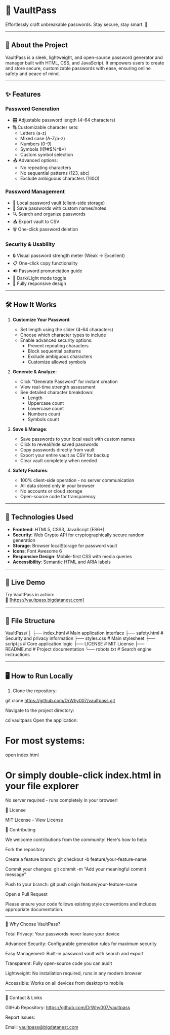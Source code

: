 # 🔑 VaultPass

Effortlessly craft unbreakable passwords. Stay secure, stay smart. 🔐  

---

## 🌟 About the Project

VaultPass is a sleek, lightweight, and open-source password generator and manager built with HTML, CSS, and JavaScript. It empowers users to create and store secure, customizable passwords with ease, ensuring online safety and peace of mind.

---

## ✨ Features

### Password Generation
- 🎛️ Adjustable password length (4–64 characters)
- 🔠 Customizable character sets:
  - Letters (a-z)
  - Mixed case (A-Z/a-z)
  - Numbers (0-9)
  - Symbols (!@#$%^&*)
  - Custom symbol selection
- 📤 Advanced options:
  - No repeating characters
  - No sequential patterns (123, abc)
  - Exclude ambiguous characters (1lI0O)

### Password Management
- 🔐 Local password vault (client-side storage)
- 💾 Save passwords with custom names/notes
- 🔍 Search and organize passwords
- 📤 Export vault to CSV
- 🗑️ One-click password deletion

### Security & Usability
- 🔒 Visual password strength meter (Weak → Excellent)
- 📋 One-click copy functionality
- 🔊 Password pronunciation guide
- 🌙 Dark/Light mode toggle
- 📱 Fully responsive design

---

## 🛠️ How It Works

1. **Customize Your Password**:
   - Set length using the slider (4-64 characters)
   - Choose which character types to include
   - Enable advanced security options:
     - Prevent repeating characters
     - Block sequential patterns
     - Exclude ambiguous characters
     - Customize allowed symbols

2. **Generate & Analyze**:
   - Click "Generate Password" for instant creation
   - View real-time strength assessment
   - See detailed character breakdown:
     - Length
     - Uppercase count
     - Lowercase count
     - Numbers count
     - Symbols count

3. **Save & Manage**:
   - Save passwords to your local vault with custom names
   - Click to reveal/hide saved passwords
   - Copy passwords directly from vault
   - Export your entire vault as CSV for backup
   - Clear vault completely when needed

4. **Safety Features**:
   - 100% client-side operation - no server communication
   - All data stored only in your browser
   - No accounts or cloud storage
   - Open-source code for transparency

---

## 📖 Technologies Used

- **Frontend**: HTML5, CSS3, JavaScript (ES6+)
- **Security**: Web Crypto API for cryptographically secure random generation
- **Storage**: Browser localStorage for password vault
- **Icons**: Font Awesome 6
- **Responsive Design**: Mobile-first CSS with media queries
- **Accessibility**: Semantic HTML and ARIA labels

---

## 🚀 Live Demo

Try VaultPass in action:  
🔗 [https://vaultpass.bigdatanest.com]

---

## 📂 File Structure

VaultPass/
│
├── index.html # Main application interface
├── safety.html # Security and privacy information
├── styles.css # Main stylesheet
├── script.js # Core application logic
├── LICENSE # MIT License
├── README.md # Project documentation
└── robots.txt # Search engine instructions

---

## 🖥️ How to Run Locally

1. Clone the repository:

git clone https://github.com/DrWhy007/vaultpass.git

Navigate to the project directory:

cd vaultpass
Open the application:

# For most systems:
open index.html

# Or simply double-click index.html in your file explorer
No server required - runs completely in your browser!

📝 License

MIT License - View License

🤝 Contributing

We welcome contributions from the community! Here's how to help:

Fork the repository

Create a feature branch:
git checkout -b feature/your-feature-name

Commit your changes:
git commit -m "Add your meaningful commit message"

Push to your branch:
git push origin feature/your-feature-name

Open a Pull Request

Please ensure your code follows existing style conventions and includes appropriate documentation.

---

🌟 Why Choose VaultPass?

Total Privacy: Your passwords never leave your device

Advanced Security: Configurable generation rules for maximum security

Easy Management: Built-in password vault with search and export

Transparent: Fully open-source code you can audit

Lightweight: No installation required, runs in any modern browser

Accessible: Works on all devices from desktop to mobile

---

🔗 Contact & Links

GitHub Repository: https://github.com/DrWhy007/vaultpass


Report Issues:

Email: vaultpass@bigdatanest.com
